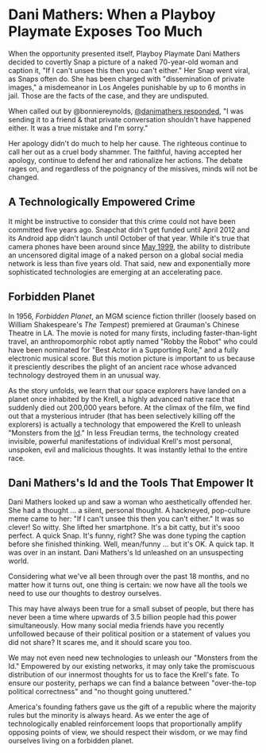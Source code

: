 # Dani Mathers: When a Playboy Playmate Exposes Too Much

When the opportunity presented itself, Playboy Playmate Dani Mathers decided to covertly Snap a picture of a naked 70-year-old woman and caption it, "If I can't unsee this then you can't either." Her Snap went viral, as Snaps often do. She has been charged with "dissemination of private images," a misdemeanor in Los Angeles punishable by up to 6 months in jail. Those are the facts of the case, and they are undisputed.

When called out by @bonniereynolds, [@danimathers responded](https://twitter.com/DaniMathers/status/753408116021075968), "I was sending it to a friend & that private conversation shouldn't have happened either. It was a true mistake and I'm sorry."

Her apology didn't do much to help her cause. The righteous continue to call her out as a cruel body shammer. The faithful, having accepted her apology, continue to defend her and rationalize her actions. The debate rages on, and regardless of the poignancy of the missives, minds will not be changed.

## A Technologically Empowered Crime

It might be instructive to consider that this crime could not have been committed five years ago. Snapchat didn't get funded until April 2012 and its Android app didn't launch until October of that year. While it's true that camera phones have been around since [May 1999](http://wirelesswatch.jp/2014/07/09/world-first-camera-phone-the-kyocera-vp-210/), the ability to distribute an uncensored digital image of a naked person on a global social media network is less than five years old. That said, new and exponentially more sophisticated technologies are emerging at an accelerating pace.

## Forbidden Planet

In 1956, _Forbidden Planet_, an MGM science fiction thriller (loosely based on William Shakespeare's _The Tempest_) premiered at Grauman's Chinese Theatre in LA. The movie is noted for many firsts, including faster-than-light travel, an anthropomorphic robot aptly named "Robby the Robot" who could have been nominated for "Best Actor in a Supporting Role," and a fully electronic musical score. But this motion picture is important to us because it presciently describes the plight of an ancient race whose advanced technology destroyed them in an unusual way.

As the story unfolds, we learn that our space explorers have landed on a planet once inhabited by the Krell, a highly advanced native race that suddenly died out 200,000 years before. At the climax of the film, we find out that a mysterious intruder (that has been selectively killing off the explorers) is actually a technology that empowered the Krell to unleash "Monsters from the [Id](https://en.wikipedia.org/wiki/Id,_ego_and_super-ego)." In less Freudian terms, the technology created invisible, powerful manifestations of individual Krell's most personal, unspoken, evil and malicious thoughts. It was instantly lethal to the entire race.

## Dani Mathers's Id and the Tools That Empower It

Dani Mathers looked up and saw a woman who aesthetically offended her. She had a thought ... a silent, personal thought. A hackneyed, pop-culture meme came to her: "If I can't unsee this then you can't either." It was so clever! So witty. She lifted her smartphone. It's a bit catty, but it's sooo perfect. A quick Snap. It's funny, right? She was done typing the caption before she finished thinking. Well, mean/funny … but it's OK. A quick tap. It was over in an instant. Dani Mathers's Id unleashed on an unsuspecting world.

Considering what we've all been through over the past 18 months, and no matter how it turns out, one thing is certain: we now have all the tools we need to use our thoughts to destroy ourselves.

This may have always been true for a small subset of people, but there has never been a time where upwards of 3.5 billion people had this power simultaneously. How many social media friends have you recently unfollowed because of their political position or a statement of values you did not share? It scares me, and it should scare you too.

We may not even need new technologies to unleash our "Monsters from the Id." Empowered by our existing networks, it may only take the promiscuous distribution of our innermost thoughts for us to face the Krell's fate. To ensure our posterity, perhaps we can find a balance between "over-the-top political correctness" and "no thought going unuttered."

America's founding fathers gave us the gift of a republic where the majority rules but the minority is always heard. As we enter the age of technologically enabled reinforcement loops that proportionally amplify opposing points of view, we should respect their wisdom, or we may find ourselves living on a forbidden planet.